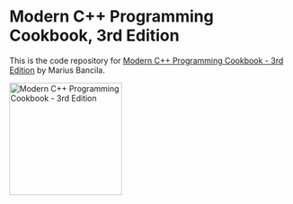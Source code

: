 # Modern C++ Programming Cookbook, 3rd Edition
This is the code repository for [Modern C++ Programming Cookbook - 3rd Edition](https://www.packtpub.com/product/modern-c-programming-cookbook-third-edition/9781835080542) by Marius Bancila. 

<img src="https://content.packt.com/_/image/original/B21549/cover_image.jpg" width="200" title="Modern C++ Programming Cookbook - 3rd Edition" alt="Modern C++ Programming Cookbook - 3rd Edition"/>
